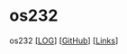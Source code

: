 # os232
os232
[[LOG](TXT/mylog.txt)] [[GitHub](https://github.com/hunnania/os232/)] [[Links](links.md)]
